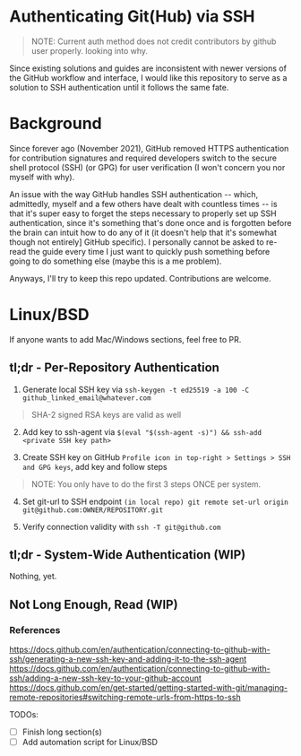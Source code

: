 # Authenticating Git(Hub) via SSH

> NOTE: Current auth method does not credit contributors by github user properly. looking into why.

Since existing solutions and guides are inconsistent with newer versions of the GitHub 
workflow and interface, I would like this repository to serve as a solution to SSH 
authentication until it follows the same fate.

# Background

Since forever ago (November 2021), GitHub removed HTTPS authentication for contribution
signatures and required developers switch to the secure shell protocol (SSH) (or GPG) for 
user verification (I won't concern you nor myself with why).

An issue with the way GitHub handles SSH authentication -- which, admittedly, myself and 
a few others have dealt with countless times -- is that it's super easy to forget the
steps necessary to properly set up SSH authentication, since it's something that's done 
once and is forgotten before the brain can intuit how to do any of it (it doesn't help that 
it's somewhat though not entirely] GitHub specific). I personally cannot be asked to re-read
the guide every time I just want to quickly push something before going to do something else
(maybe this is a me problem).

Anyways, I'll try to keep this repo updated. Contributions are welcome.

# Linux/BSD
If anyone wants to add Mac/Windows sections, feel free to PR.

## tl;dr - Per-Repository Authentication 
1. Generate local SSH key via `ssh-keygen -t ed25519 -a 100 -C github_linked_email@whatever.com`

[comment]: <> (`-a 100` courtesy of rynathefox)
> SHA-2 signed RSA keys are valid as well 

2. Add key to ssh-agent via `$(eval "$(ssh-agent -s)") && ssh-add <private SSH key path>`

3. Create SSH key on GitHub `Profile icon in top-right > Settings > SSH and GPG keys`, add 
key and follow steps

> NOTE: You only have to do the first 3 steps ONCE per system.

4. Set git-url to SSH endpoint 
`(in local repo) git remote set-url origin git@github.com:OWNER/REPOSITORY.git`

5. Verify connection validity with `ssh -T git@github.com`

## tl;dr - System-Wide Authentication (WIP)
Nothing, yet.

## Not Long Enough, Read (WIP)
### References
https://docs.github.com/en/authentication/connecting-to-github-with-ssh/generating-a-new-ssh-key-and-adding-it-to-the-ssh-agent
https://docs.github.com/en/authentication/connecting-to-github-with-ssh/adding-a-new-ssh-key-to-your-github-account
https://docs.github.com/en/get-started/getting-started-with-git/managing-remote-repositories#switching-remote-urls-from-https-to-ssh

TODOs:
- [ ] Finish long section(s) 
- [ ] Add automation script for Linux/BSD 
